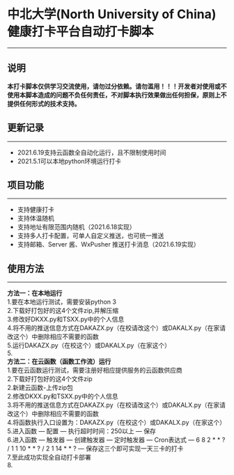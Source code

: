 # 中北大学(North University of China)健康打卡平台自动打卡脚本
*****
## 说明<br>
**本打卡脚本仅供学习交流使用，请勿过分依赖。请勿滥用！！！开发者对使用或不使用本脚本造成的问题不负任何责任，不对脚本执行效果做出任何担保，原则上不提供任何形式的技术支持。**<br>
## 更新记录<br>
*****
- 2021.6.19支持云函数全自动化运行，且不限制使用时间
- 2021.5.1可以本地python环境运行打卡<br>
## 项目功能<br>
*****
- 支持健康打卡
- 支持体温随机
- 支持地址有限范围内随机（2021.6.18实现）
- 支持多人打卡配置，可单人自定义推送，也可统一推送
- 支持邮箱、Server 酱、WxPusher 推送打卡消息（2021.6.19实现）<br>
## 使用方法<br>
*****
**方法一：在本地运行**<br>
1.要在本地运行测试，需要安装python 3<br>
2.下载好打包好的这4个文件zip,并解压缩<br>
3.修改好DKXX.py和TSXX.py中的个人信息<br>
4.将不用的推送信息方式在DAKAZX.py（在校请改这个）或DAKALX.py（在家请改这个）中删除相应不需要的函数<br>
5.运行DAKAZX.py（在校这个）或DAKALX.py（在家这个）<br>
5.<br>
**方法二：在云函数（函数工作流）运行**<br>
1.要在云函数运行测试，需要注册好相应提供服务的云函数供应商<br>
2.下载好打包好的这4个文件zip<br>
2.新建云函数-上传zip包<br>
2.修改DKXX.py和TSXX.py中的个人信息<br>
3.将不用的推送信息方式在DAKAZX.py（在校请改这个）或DAKALX.py（在家请改这个）中删除相应不需要的函数<br>
4.将函数执行入口设置为：DAKAZX.py（在校这个）或DAKALX.py（在家这个）<br>
5.进入函数 — 配置 — 执行超时时间：250以上 — 保存<br>
6.进入函数 — 触发器 — 创建触发器 — 定时触发器 — Cron表达式 — 6 8 2 * * ?   /   1 1 10 * * ?   /   2 1 14 * * ? — 保存这三个即可实现一天三卡的打卡<br>
7.至此成功实现全自动打卡部署<br>
8.<br>
